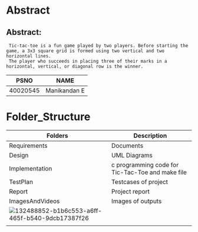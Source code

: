 # Abstract
## Abstract:
     Tic-tac-toe is a fun game played by two players. Before starting the game, a 3x3 square grid is formed using two vertical and two horizontal lines.
     The player who succeeds in placing three of their marks in a horizontal, vertical, or diagonal row is the winner.
| PSNO     | NAME |
| -------- | ---- |
| 40020545 |Manikandan E |

# Folder_Structure
| Folders           |	Description |
| ----------------- | ----------- |
| Requirements      |  	Documents |
| Design      	    | UML Diagrams | 
| Implementation	  | c programming code for Tic-Tac-Toe and make file |
| TestPlan          |	Testcases of project |
| Report	          | Project report |
| ImagesAndVideos	  | Images of outputs |
|          ![132488852-b1b6c553-a6ff-465f-b540-9dcb17387f26](https://user-images.githubusercontent.com/71758695/143005251-78f5a610-a4b9-4acf-8d12-07d6fc9c7200.png)
         |                   | 

